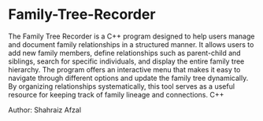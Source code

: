 # Family-Tree-Recorder
The Family Tree Recorder is a C++ program designed to help users manage and document family relationships in a structured manner. It allows users to add new family members, define relationships such as parent-child and siblings, search for specific individuals, and display the entire family tree hierarchy. The program offers an interactive menu that makes it easy to navigate through different options and update the family tree dynamically. By organizing relationships systematically, this tool serves as a useful resource for keeping track of family lineage and connections.
C++

Author: Shahraiz Afzal

